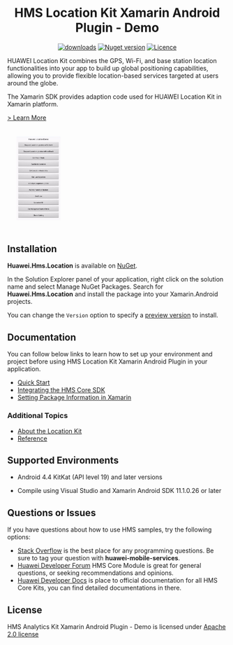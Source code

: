 <p align="center">
  <h1 align="center">HMS Location Kit Xamarin Android Plugin - Demo </h1>
</p>

<p align="center">
  <a href="https://www.nuget.org/packages/Huawei.Hms.Location"><img src="https://img.shields.io/nuget/dt/Huawei.Hms.Location?label=Downloads&color=%23007EC6&style=for-the-badge"alt="downloads"></a>
  <a href="https://www.nuget.org/packages/Huawei.Hms.Location"><img src="https://img.shields.io/nuget/v/Huawei.Hms.Location?color=%23ed2a1c&style=for-the-badge" alt="Nuget version"></a>
  <a href="/LICENCE"><img src="https://img.shields.io/badge/License-Apache%202.0-blue.svg?color=%3bcc62&style=for-the-badge" alt="Licence"></a>
</p>

HUAWEI Location Kit combines the GPS, Wi-Fi, and base station location functionalities into your app to build up global positioning capabilities, allowing you to provide flexible location-based services targeted at users around the globe.

The Xamarin SDK provides adaption code used for HUAWEI Location Kit in Xamarin platform.

[> Learn More](https://developer.huawei.com/consumer/en/doc/development/HMS-Plugin-Guides/location-00000010501402767)

<img src="../.docs/location.jpg" width = 20% height = 20% style="margin:1.5em">

## Installation

**Huawei.Hms.Location** is available on [NuGet](https://www.nuget.org/packages/Huawei.Hms.Location). 

In the Solution Explorer panel of your application, right click on the solution name and select Manage NuGet Packages. Search for **Huawei.Hms.Location** and install the package into your Xamarin.Android projects.

You can change the `Version` option to specify a [preview version](https://www.nuget.org/packages/Huawei.Hms.Location) to install.

## Documentation

You can follow below links to learn how to set up your environment and project before using HMS Location Kit Xamarin Android Plugin in your application.

- [Quick Start](https://developer.huawei.com/consumer/en/doc/development/HMS-Plugin-Guides/preparedevenv-0000001050140270)
- [Integrating the HMS Core SDK](https://developer.huawei.com/consumer/en/doc/development/HMS-Plugin-Guides/integrate-plugin-0000001050140272) 
- [Setting Package Information in Xamarin](https://developer.huawei.com/consumer/en/doc/development/HMS-Plugin-Guides/configuringappinfo-0000001050141597) 

### Additional Topics

- [About the Location Kit](https://developer.huawei.com/consumer/en/doc/development/HMS-Plugin-Guides/location-0000001050140276)
- [Reference](https://developer.huawei.com/consumer/en/doc/development/HMS-Plugin-References-V1/location_services-0000001050142345-V1)

## Supported Environments
 
- Android 4.4 KitKat (API level 19) and later versions

- Compile using Visual Studio and Xamarin Android SDK 11.1.0.26 or later

## Questions or Issues

If you have questions about how to use HMS samples, try the following options:
- [Stack Overflow](https://stackoverflow.com/questions/tagged/huawei-mobile-services) is the best place for any programming questions. Be sure to tag your question with **huawei-mobile-services**.
- [Huawei Developer Forum](https://forums.developer.huawei.com/forumPortal/en/home?fid=0101187876626530001) HMS Core Module is great for general questions, or seeking recommendations and opinions.
- [Huawei Developer Docs](https://developer.huawei.com/consumer/en/doc/overview/HMS-Core-Plugin) is place to official documentation for all HMS Core Kits, you can find detailed documentations in there.

## License

HMS Analytics Kit Xamarin Android Plugin - Demo is licensed under [Apache 2.0 license](LICENCE)
